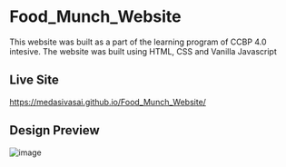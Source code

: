 # Food_Munch_Website
This website was built as a part of the learning program of CCBP 4.0 intesive. The website was built using HTML, CSS and Vanilla Javascript

## Live Site 
https://medasivasai.github.io/Food_Munch_Website/

## Design Preview 
![image](https://github.com/medasivasai/Food_Munch_Website/assets/83161832/816cf514-3dc2-4c57-84d3-abc776afbd5f)


